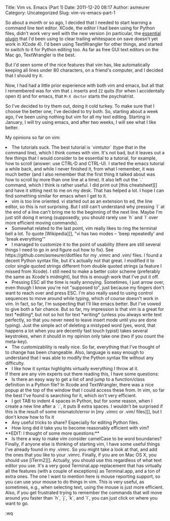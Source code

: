 Title: Vim vs. Emacs (Part 1)
Date: 2011-12-20 08:17
Author: asmeurer
Category: Uncategorized
Slug: vim-vs-emacs-part-1

So about a month or so ago, I decided that I needed to start learning a
command line text editor. XCode, the editor I had been using for Python
files, didn't work very well with the new version (in particular, the
[essential plugin][] that I'd been using to clear trailing whitespace on
save doesn't yet work in XCode 4). I'd been using TextWrangler for other
things, and started to switch to it for Python editing too. As far as
free GUI text editors on the Mac go, TextWrangler is the best.

But I'd seen some of the nice features that vim has, like automatically
keeping all lines under 80 characters, on a friend's computer, and I
decided that I should try it.

Now, I had had a little prior experience with both vim and emacs, but
all that I remembered was for vim that `i` inserts and `ZZ` quits (for
when I accidentally open it) and for emacs, that `M-X doctor` starts the
psychiatrist.

So I've decided to try them out, doing it cold turkey. To make sure that
I choose the better one, I've decided to try both. So, starting about a
week ago, I've been using nothing but vim for all my text editing.
Starting in January, I will try using emacs, and after two weeks, I will
see what I like better.

My opinions so far on vim:

<li>
The tutorials suck. The best tutorial is `vimtutor` (type that in the
command line), which I think comes with vim. It's not bad, but it leaves
out a few things that I would consider to be essential to a tutorial,
for example, how to scroll (answer: use CTRL-D and CTRL-U). I started
the emacs tutorial a while back, and while I never finished it, from
what I remember, it was much better (and I also remember that the first
thing it talked about was how to scroll by more than one line at a
time). It also left out the `.` command, which I think is rather useful.
I did print out [this cheatsheet][] and have it sitting next to me on my
desk. That has helped a lot. I hope I can find something similar for
emacs when I get to it.

</li>
<li>
vim is too line oriented. vi started out as an extension to ed, the line
editor, so this is not surprising. But I still can't understand why
pressing `l` at the end of a line can't bring me to the beginning of the
next line. Maybe I'm just still doing it wrong (supposedly, you should
rarely use `h` and `l` over more efficient moving commands).

</li>
<li>
Somewhat related to the last point, vim really likes to ring the
terminal bell a lot. To quote [Wikipedia][], "vi has two modes – 'beep
repeatedly' and 'break everything'"

</li>
<li>
I managed to customize it to the point of usability (there are still
several things I need to go in and figure out how to fix). See
https://github.com/asmeurer/dotfiles for my .vimrc and .vim/ files. I
found a decent Python syntax file, but it's actually not that great. I
modified it to color single quoted strings different from double quoted
strings (a feature I missed from Xcode). I still need to make a better
color scheme (preferably the same as Xcode's midnight), but this is
enough work that I've put it off.

</li>
<li>
Pressing ESC all the time is really annoying. Sometimes, I just arrow
over, even though I know you're not "supposed to", just because my
fingers don't want to reach over and press ESC. I'm also really used to
using control sequences to move around while typing, which of course
doesn't work in vim. In fact, so far, I'm suspecting that I'll like
emacs better. But I've vowed to give both a fair chance. But so far, my
impression is that vim is a great for text *editing*, but not so hot for
text *writing* (unless you always write text perfectly, so that you
never need to leave insert mode until you are done typing). Just the
simple act of deleting a mistyped word (yes, word, that happens a lot
when you are decently fast touch typist) takes several keystrokes, when
it should in my opinion only take one (two if you count the meta-key).

</li>
<li>
The customizability is really nice. So far, everything that I've thought
of to change has been changeable. Also, language is easy enough to
understand that I was able to modify the Python syntax file without any
difficulty.

</li>
<li>
I like how it syntax highlights virtually everything I throw at it.

</li>
If there are any vim experts out there reading this, I have some
questions:

<li>
Is there an easy way to get a list of and jump to a function/class
definition in a Python file? In Xcode and TextWrangler, there was a nice
popup at the top of the window that I could access these from. In vim,
so far the best I've found is searching for it, which isn't very
efficient.

</li>
<li>
I got TAB to indent 4 spaces in Python, but for some reason, when I
create a new line after a `:`, it puts 8 extra spaces. I wouldn't be
surprised if this is the result of some mismatch/error in [my .vimrc or
.vim/ files][], but I don't know how to fix it

</li>
<li>
Any useful tricks to share? Especially for editing Python files.

</li>
<li>
How long did it take you to become reasonably efficient with vim?

</li>
**EDIT: I thought of some more questions:**

<li>
Is there a way to make vim consider camelCase to be word boundaries?

</li>
Finally, if anyone else is thinking of starting vim, I have some useful
things I've already found in my .vimrc. So you might take a look at
that, and add the ones that you like to your .vimrc. Finally, if you are
on Mac OS X, you should use [iTerm2][]. Actually, you should use this
regardless of what text editor you use. It's a very good Terminal.app
replacement that has virtually all the features (with a couple of
exceptions) as Terminal.app, and a ton of extra ones. The one I want to
mention here is mouse reporting support, so you can use your mouse to do
things in vim. This is very useful, as sometimes, e.g., when selecting
text, using the mouse is just more efficient. Also, if you get
frustrated trying to remember the commands that will move around you
faster than `h`, `j`, `k`, and `l`, you can just click on where you want
to go.

:wq

  [essential plugin]: http://asmeurersympy.wordpress.com/2009/12/29/automatically-remove-trailing-whitespace-in-xcode/
  [this cheatsheet]: http://www.viemu.com/a_vi_vim_graphical_cheat_sheet_tutorial.html
  [Wikipedia]: http://en.wikipedia.org/wiki/Editor_war
  [my .vimrc or .vim/ files]: https://github.com/asmeurer/dotfiles
  [iTerm2]: http://www.iterm2.com/#/section/home
